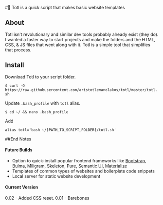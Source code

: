 #📝 Totl is a quick script that makes basic website templates

## About
Totl isn't revolutionary and similar dev tools probably already exist (they do). I wanted a faster way to start projects and make the folders and the HTML, CSS, & JS files that went along with it. Totl is a simple tool that simplifies that process. 

## Install

Download Totl to your script folder.

`$ curl -O https://raw.githubusercontent.com/aristotlemanolakos/totl/master/totl.sh`

Update `.bash_profile` with `totl` alias.

`$ cd ~/ && nano .bash_profile`

Add 

`alias totl='bash ~/[PATH_TO_SCRIPT_FOLDER]/totl.sh'`

##End Notes

#### Future Builds
+ Option to quick-install popular frontend frameworks like [Bootstrap](http://getbootstrap.com/), [Bulma](http://bulma.io/), [Miligram](https://milligram.github.io/), [Skeleton](http://getskeleton.com/), [Pure](http://purecss.io/), [Semantic UI](http://semantic-ui.com/), [Materialize](http://materializecss.com/)
+ Templates of common types of websites and boilerplate code snippets
+ Local server for static website development

#### Current Version
0.02 - Added CSS reset.
0.01 - Barebones
